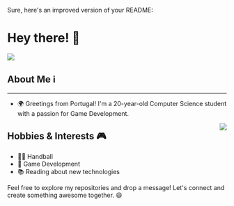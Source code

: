 Sure, here's an improved version of your README:

# Hey there! 👋
  <img src="https://github.com/Xx-Ashutosh-xX/Xx-Ashutosh-xX/blob/master/assets/208593.gif?raw=true"/>

## About Me ℹ️
--------------------------------------------------------------
- 🌍 Greetings from Portugal! I'm a 20-year-old Computer Science student with a passion for Game Development.
<img align = "right" src= "https://c.tenor.com/0MDPQCOby_UAAAAC/atsushi-murasakibara-murasakibara.gif"/>

<h2 style="border-bottom: none;>Learning Journey 🚀</h2>

* 🟡🔵 Python
* 🟠⚪️ HTML
* 🟣🟣 C# (Unity)
* 🟢🟢 C
* 🟢🟢 C++
* ⚫️⚪️ Prolog
* 🟠🔵 Java
* 🔵🔵 R

<h2 style="border-bottom: none;>Hobbies & Interests 🎮</h2>

* 🤾‍♂️ Handball
* 👾 Game Development
* 📚 Reading about new technologies

Feel free to explore my repositories and drop a message! Let's connect and create something awesome together. 😄

<!--
**diogomsmiranda/diogomsmiranda** is a ✨ _special_ ✨ repository because its `README.md` (this file) appears on your GitHub profile.

Here are some ideas to get you started:

- 🔭 I’m currently working on ...
- 🌱 I’m currently learning ...
- 👯 I’m looking to collaborate on ...
- 🤔 I’m looking for help with ...
- 💬 Ask me about ...
- 📫 How to reach me: ...
- 😄 Pronouns: ...
- ⚡ Fun fact: ...
-->
